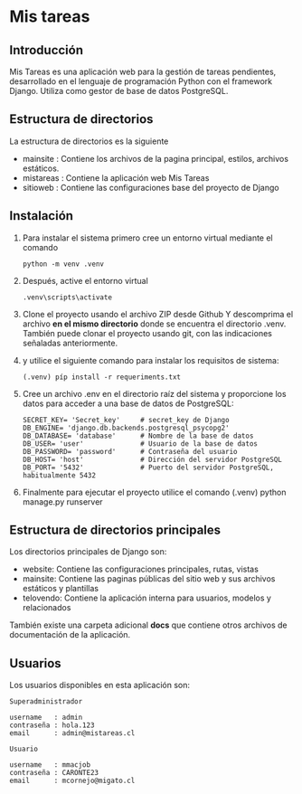 # Mis tareas

## Introducción

Mis Tareas es una aplicación web para la gestión de tareas pendientes, desarrollado en el lenguaje de programación Python con el framework Django. Utiliza como gestor de base de datos PostgreSQL.

## Estructura de directorios

La estructura de directorios es la siguiente

- mainsite : Contiene los archivos de la pagina principal, estilos, archivos estáticos.
- mistareas : Contiene la aplicación web Mis Tareas
- sitioweb : Contiene las configuraciones base del proyecto de Django


## Instalación

1.  Para instalar el sistema primero cree un entorno virtual mediante el comando

        python -m venv .venv

2.  Después, active el entorno virtual

        .venv\scripts\activate

3.  Clone el proyecto usando el archivo ZIP desde Github Y descomprima el archivo **en el mismo directorio** donde se encuentra el directorio .venv. También puede clonar el proyecto usando git, con las indicaciones señaladas anteriormente.

4.  y utilice el siguiente comando para instalar los requisitos de sistema:

        (.venv) píp install -r requeriments.txt

5.  Cree un archivo .env en el directorio raíz del sistema y proporcione los datos para acceder a una base de datos de PostgreSQL:

        SECRET_KEY= 'Secret_key'     # secret_key de Django
        DB_ENGINE= 'django.db.backends.postgresql_psycopg2'
        DB_DATABASE= 'database'      # Nombre de la base de datos
        DB_USER= 'user'              # Usuario de la base de datos
        DB_PASSWORD= 'password'      # Contraseña del usuario 
        DB_HOST= 'host'              # Dirección del servidor PostgreSQL 
        DB_PORT= '5432'              # Puerto del servidor PostgreSQL, habitualmente 5432

6.  Finalmente para ejecutar el proyecto utilice el comando
        (.venv) python manage.py runserver

## Estructura de directorios principales

Los directorios principales de Django son:

- website: Contiene las configuraciones principales, rutas, vistas
- mainsite: Contiene las paginas públicas del sitio web y sus archivos estáticos y plantillas
- telovendo: Contiene la aplicación interna para usuarios, modelos y relacionados

También existe una carpeta adicional **docs** que contiene otros archivos de documentación de la aplicación.

## Usuarios

Los usuarios disponibles en esta aplicación son:

    Superadministrador

    username   : admin
    contraseña : hola.123
    email      : admin@mistareas.cl

    Usuario
    
    username   : mmacjob
    contraseña : CARONTE23
    email      : mcornejo@migato.cl
